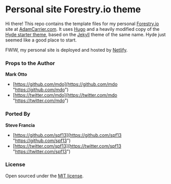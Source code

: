 # Personal site Forestry.io theme

Hi there! This repo contains the template files for my personal [Forestry.io](https://forestry.io/) site at [AdamCarrier.com](https://adamcarrier.com/). It uses [Hugo](https://gohugo.io) and a heavily modified copy of the [Hyde starter theme](https://github.com/forestryio/hyde-hugo-starter), based on the [Jekyll](http://jekyllrb.com) theme of the same name. Hyde just seemed like a good place to start.

FWIW, my personal site is deployed and hosted by [Netlify](https://www.netlify.com/).

### Props to the Author

**Mark Otto**

* [https://github.com/mdo](https://github.com/mdo "https://github.com/mdo")
* [https://twitter.com/mdo](https://twitter.com/mdo "https://twitter.com/mdo")

### Ported By

**Steve Francia**

* [https://github.com/spf13](https://github.com/spf13 "https://github.com/spf13")
* [https://twitter.com/spf13](https://twitter.com/spf13 "https://twitter.com/spf13")

### License

Open sourced under the [MIT license](LICENSE.md).
